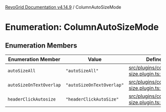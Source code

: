 [RevoGrid Documentation v4.14.9](README.md) / ColumnAutoSizeMode

# Enumeration: ColumnAutoSizeMode

## Enumeration Members

| Enumeration Member | Value | Defined in |
| ------ | ------ | ------ |
| `autoSizeAll` | `"autoSizeAll"` | [src/plugins/column.auto-size.plugin.ts:61](https://github.com/revolist/revogrid/blob/6c3c52a081bcade371a3f5576e4e5805c6bbce5c/src/plugins/column.auto-size.plugin.ts#L61) |
| `autoSizeOnTextOverlap` | `"autoSizeOnTextOverlap"` | [src/plugins/column.auto-size.plugin.ts:59](https://github.com/revolist/revogrid/blob/6c3c52a081bcade371a3f5576e4e5805c6bbce5c/src/plugins/column.auto-size.plugin.ts#L59) |
| `headerClickAutosize` | `"headerClickAutoSize"` | [src/plugins/column.auto-size.plugin.ts:57](https://github.com/revolist/revogrid/blob/6c3c52a081bcade371a3f5576e4e5805c6bbce5c/src/plugins/column.auto-size.plugin.ts#L57) |
